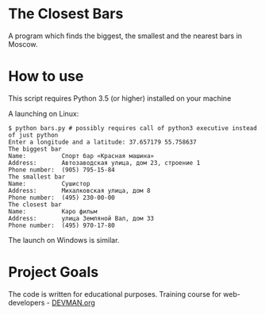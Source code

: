 # The Closest Bars

A program which finds the biggest, the smallest and the nearest bars in Moscow.

# How to use

This script requires Python 3.5 (or higher) installed on your machine

A launching on Linux:

```#!bash
$ python bars.py # possibly requires call of python3 executive instead of just python
Enter a longitude and a latitude: 37.657179 55.758637
The biggest bar
Name:          Спорт бар «Красная машина»
Address:       Автозаводская улица, дом 23, строение 1
Phone number:  (905) 795-15-84
The smallest bar
Name:          Сушистор
Address:       Михалковская улица, дом 8
Phone number:  (495) 230-00-00
The closest bar
Name:          Каро фильм
Address:       улица Земляной Вал, дом 33
Phone number:  (495) 970-17-80
```

The launch on Windows is similar.

# Project Goals

The code is written for educational purposes. Training course for web-developers - [DEVMAN.org](https://devman.org)
